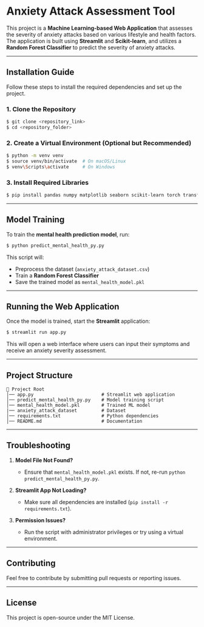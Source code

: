 # Anxiety Attack Assessment Tool

This project is a **Machine Learning-based Web Application** that assesses the severity of anxiety attacks based on various lifestyle and health factors. The application is built using **Streamlit** and **Scikit-learn**, and utilizes a **Random Forest Classifier** to predict the severity of anxiety attacks.

---

## Installation Guide

Follow these steps to install the required dependencies and set up the project.

### 1. Clone the Repository
```sh
$ git clone <repository_link>
$ cd <repository_folder>
```

### 2. Create a Virtual Environment (Optional but Recommended)
```sh
$ python -m venv venv
$ source venv/bin/activate  # On macOS/Linux
$ venv\Scripts\activate     # On Windows
```

### 3. Install Required Libraries
```sh
$ pip install pandas numpy matplotlib seaborn scikit-learn torch transformers shap pickle5 streamlit
```

---

## Model Training

To train the **mental health prediction model**, run:
```sh
$ python predict_mental_health_py.py
```
This script will:
- Preprocess the dataset (`anxiety_attack_dataset.csv`)
- Train a **Random Forest Classifier**
- Save the trained model as `mental_health_model.pkl`

---

## Running the Web Application

Once the model is trained, start the **Streamlit** application:
```sh
$ streamlit run app.py
```
This will open a web interface where users can input their symptoms and receive an anxiety severity assessment.

---

## Project Structure
```
📂 Project Root
│── app.py                         # Streamlit web application
│── predict_mental_health_py.py    # Model training script
│── mental_health_model.pkl        # Trained ML model
|── anxiety_attack_dataset         # Dataset
│── requirements.txt               # Python dependencies
│── README.md                      # Documentation
```

---

## Troubleshooting

1. **Model File Not Found?**
   - Ensure that `mental_health_model.pkl` exists. If not, re-run `python predict_mental_health_py.py`.

2. **Streamlit App Not Loading?**
   - Make sure all dependencies are installed (`pip install -r requirements.txt`).

3. **Permission Issues?**
   - Run the script with administrator privileges or try using a virtual environment.

---

## Contributing
Feel free to contribute by submitting pull requests or reporting issues.

---

## License
This project is open-source under the MIT License.

